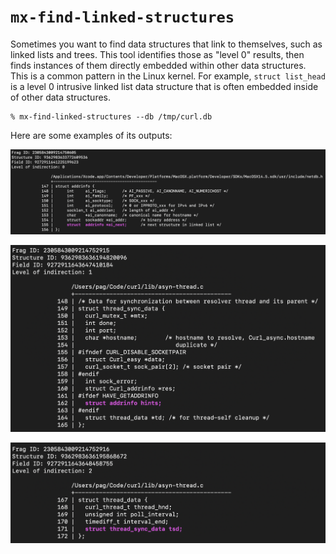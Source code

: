 # `mx-find-linked-structures`

Sometimes you want to find data structures that link to themselves, such as linked lists and trees. This tool identifies those as "level 0" results, then finds instances of them directly embedded within other data structures. This is a common pattern in the Linux kernel. For example, `struct list_head` is a level 0 intrusive linked list data structure that is often embedded inside of other data structures.

```shell
% mx-find-linked-structures --db /tmp/curl.db
```

Here are some examples of its outputs:

![Level 0 linked structure](images/mx-find-linked-structures-0.png)

![Level 1 linked structure](images/mx-find-linked-structures-1.png)

![Level 1 linked structure](images/mx-find-linked-structures-2.png)
